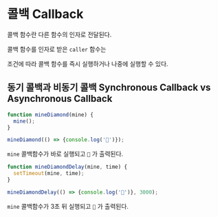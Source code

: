 # 콜백 Callback

콜백 함수란 다른 함수의 인자로 전달된다.

콜백 함수를 인자로 받은 ```caller``` 함수는

조건에 따라 콜백 함수를 즉시 실행하거나 나중에 실행할 수 있다.

## 동기 콜백과 비동기 콜백 Synchronous Callback vs Asynchronous Callback

```javascript
function mineDiamond(mine) {
  mine();
}

mineDiamond(() => {console.log('💎')});
```

```mine``` 콜백함수가 바로 실행되고 ```💎``` 가 출력된다.

```javascript
function mineDiamondDelay(mine, time) {
  setTimeout(mine, time);
}

mineDiamondDelay(() => {console.log('💎')}, 3000);
```

```mine``` 콜백함수가 3초 뒤 실행되고 ```💎``` 가 출력된다.